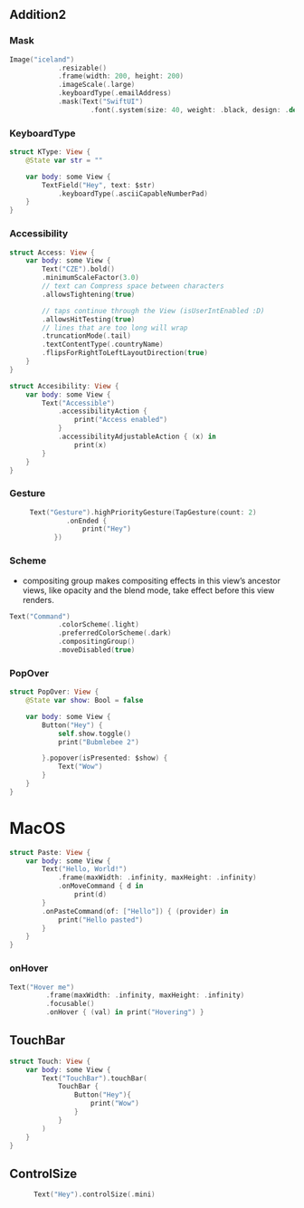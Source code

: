 ## Addition2


### Mask
```swift
Image("iceland")
            .resizable()
            .frame(width: 200, height: 200)
            .imageScale(.large)
            .keyboardType(.emailAddress)
            .mask(Text("SwiftUI")
                    .font(.system(size: 40, weight: .black, design: .default)))
```

### KeyboardType
```swift
struct KType: View {
    @State var str = ""

    var body: some View {
        TextField("Hey", text: $str)
            .keyboardType(.asciiCapableNumberPad)
    }
}
```

### Accessibility
```swift
struct Access: View {
    var body: some View {
        Text("CZE").bold()
        .minimumScaleFactor(3.0)
        // text can Compress space between characters
        .allowsTightening(true)

        // taps continue through the View (isUserIntEnabled :D)
        .allowsHitTesting(true)
        // lines that are too long will wrap
        .truncationMode(.tail)
        .textContentType(.countryName)
        .flipsForRightToLeftLayoutDirection(true)
    }
}
```

```swift
struct Accesibility: View {
    var body: some View {
        Text("Accessible")
            .accessibilityAction {
                print("Access enabled")
            }
            .accessibilityAdjustableAction { (x) in
                print(x)
        }
    }
}
```

### Gesture
```swift
     Text("Gesture").highPriorityGesture(TapGesture(count: 2)
              .onEnded {
                  print("Hey")
           })
```

### Scheme
* compositing group makes compositing effects in this view’s ancestor views, like opacity and the blend mode, take effect before this view renders.
```swift
Text("Command")
            .colorScheme(.light)
            .preferredColorScheme(.dark)
            .compositingGroup()
            .moveDisabled(true)
```


### PopOver
```swift
struct PopOver: View {
    @State var show: Bool = false

    var body: some View {
        Button("Hey") {
            self.show.toggle()
            print("Bubmlebee 2")

        }.popover(isPresented: $show) {
            Text("Wow")
        }
    }
}
```



# MacOS
```swift
struct Paste: View {
    var body: some View {
        Text("Hello, World!")
            .frame(maxWidth: .infinity, maxHeight: .infinity)
            .onMoveCommand { d in
                print(d)
        }
        .onPasteCommand(of: ["Hello"]) { (provider) in
            print("Hello pasted")
        }
    }
}
```


### onHover
```swift
Text("Hover me")
         .frame(maxWidth: .infinity, maxHeight: .infinity)
         .focusable()
         .onHover { (val) in print("Hovering") }
```

## TouchBar
```swift
struct Touch: View {
    var body: some View {
        Text("TouchBar").touchBar(
            TouchBar {
                Button("Hey"){
                    print("Wow")
                }
            }
        )
    }
}
```


## ControlSize
```swift
      Text("Hey").controlSize(.mini)
```
